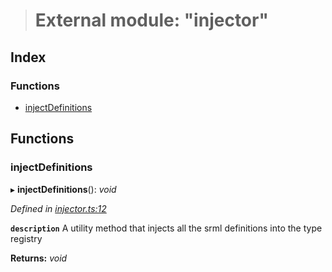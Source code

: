 > # External module: "injector"

## Index

### Functions

* [injectDefinitions](_injector_.md#injectdefinitions)

## Functions

###  injectDefinitions

▸ **injectDefinitions**(): *void*

*Defined in [injector.ts:12](https://github.com/polkadot-js/api/blob/afa4b2b/packages/types/src/injector.ts#L12)*

**`description`** A utility method that injects all the srml definitions into the type registry

**Returns:** *void*